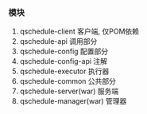 ### 模块

1. qschedule-client
    客户端, 仅POM依赖
2. qschedule-api
    调用部分
3. qschedule-config
    配置部分
4. qschedule-config-api
    注解
5. qschedule-executor
    执行器
6. qschedule-common
    公共部分
7. qschedule-server(war)
    服务端
8. qschedule-manager(war)
    管理器
